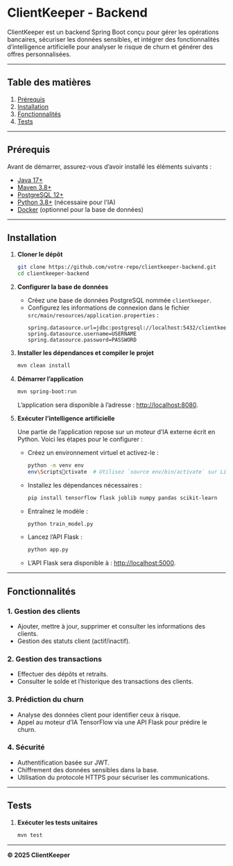 
# ClientKeeper - Backend

ClientKeeper est un backend Spring Boot conçu pour gérer les opérations bancaires, sécuriser les données sensibles, et intégrer des fonctionnalités d’intelligence artificielle pour analyser le risque de churn et générer des offres personnalisées.

---

## **Table des matières**
1. [Prérequis](#prérequis)
2. [Installation](#installation)
3. [Fonctionnalités](#fonctionnalités)
4. [Tests](#tests)

---

## **Prérequis**
Avant de démarrer, assurez-vous d’avoir installé les éléments suivants :

- [Java 17+](https://www.oracle.com/java/technologies/javase-downloads.html)
- [Maven 3.8+](https://maven.apache.org/)
- [PostgreSQL 12+](https://www.postgresql.org/download/)
- [Python 3.8+](https://www.python.org/downloads/windows/) (nécessaire pour l'IA)
- [Docker](https://www.docker.com/) (optionnel pour la base de données)

---

## **Installation**

1. **Cloner le dépôt**
   ```bash
   git clone https://github.com/votre-repo/clientkeeper-backend.git
   cd clientkeeper-backend
   ```

2. **Configurer la base de données**
   - Créez une base de données PostgreSQL nommée `clientkeeper`.
   - Configurez les informations de connexion dans le fichier `src/main/resources/application.properties` :
     ```properties
     spring.datasource.url=jdbc:postgresql://localhost:5432/clientkeeper
     spring.datasource.username=USERNAME
     spring.datasource.password=PASSWORD
     ```

3. **Installer les dépendances et compiler le projet**
   ```bash
   mvn clean install
   ```

4. **Démarrer l’application**
   ```bash
   mvn spring-boot:run
   ```

   L’application sera disponible à l’adresse : [http://localhost:8080](http://localhost:8080).

5. **Exécuter l’intelligence artificielle**

   Une partie de l’application repose sur un moteur d’IA externe écrit en Python. Voici les étapes pour le configurer :

   - Créez un environnement virtuel et activez-le :
     ```bash
     python -m venv env
     env\Scriptsctivate  # Utilisez `source env/bin/activate` sur Linux/macOS
     ```

   - Installez les dépendances nécessaires :
     ```bash
     pip install tensorflow flask joblib numpy pandas scikit-learn
     ```

   - Entraînez le modèle :
     ```bash
     python train_model.py
     ```

   - Lancez l’API Flask :
     ```bash
     python app.py
     ```

   - L’API Flask sera disponible à : [http://localhost:5000](http://localhost:5000).

---

## **Fonctionnalités**

### **1. Gestion des clients**
- Ajouter, mettre à jour, supprimer et consulter les informations des clients.
- Gestion des statuts client (actif/inactif).

### **2. Gestion des transactions**
- Effectuer des dépôts et retraits.
- Consulter le solde et l’historique des transactions des clients.

### **3. Prédiction du churn**
- Analyse des données client pour identifier ceux à risque.
- Appel au moteur d’IA TensorFlow via une API Flask pour prédire le churn.

### **4. Sécurité**
- Authentification basée sur JWT.
- Chiffrement des données sensibles dans la base.
- Utilisation du protocole HTTPS pour sécuriser les communications.

---

## **Tests**

1. **Exécuter les tests unitaires**
   ```bash
   mvn test
   ```

---

**© 2025 ClientKeeper**
